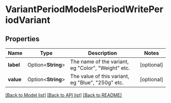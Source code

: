# VariantPeriodModelsPeriodWritePeriodVariant

## Properties

Name | Type | Description | Notes
------------ | ------------- | ------------- | -------------
**label** | Option<**String**> | The name of the variant, eg \"Color\", \"Weight\" etc. | [optional]
**value** | Option<**String**> | The value of this variant, eg \"Blue\", \"250g\" etc. | [optional]

[[Back to Model list]](../README.md#documentation-for-models) [[Back to API list]](../README.md#documentation-for-api-endpoints) [[Back to README]](../README.md)


